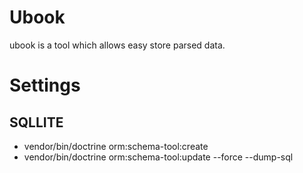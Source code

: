 # Ubook
ubook is a tool which allows easy store parsed data.

# Settings
## SQLLITE
- vendor/bin/doctrine orm:schema-tool:create
- vendor/bin/doctrine orm:schema-tool:update --force --dump-sql